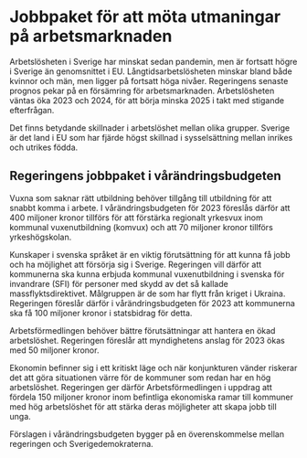 # Jobbpaket för att möta utmaningar på arbetsmarknaden

Arbetslösheten i Sverige har minskat sedan pandemin, men är fortsatt högre i Sverige än genomsnittet i EU. Långtidsarbetslösheten minskar bland både kvinnor och män, men ligger på fortsatt höga nivåer. Regeringens senaste prognos pekar på en försämring för arbetsmarknaden. Arbetslösheten väntas öka 2023 och 2024, för att börja minska 2025 i takt med stigande efterfrågan.

Det finns betydande skillnader i arbetslöshet mellan olika grupper. Sverige är det land i EU som har fjärde högst skillnad i sysselsättning mellan inrikes och utrikes födda.

## Regeringens jobbpaket i vårändringsbudgeten

Vuxna som saknar rätt utbildning behöver tillgång till utbildning för att snabbt komma i arbete. I vårändringsbudgeten för 2023 föreslås därför att 400 miljoner kronor tillförs för att förstärka regionalt yrkesvux inom kommunal vuxenutbildning (komvux) och att 70 miljoner kronor tillförs yrkeshögskolan.

Kunskaper i svenska språket är en viktig förutsättning för att kunna få jobb och ha möjlighet att försörja sig i Sverige. Regeringen vill därför att kommunerna ska kunna erbjuda kommunal vuxenutbildning i svenska för invandrare (SFI) för personer med skydd av det så kallade massflyktsdirektivet. Målgruppen är de som har flytt från kriget i Ukraina. Regeringen föreslår därför i vårändringsbudgeten för 2023 att kommunerna ska få 100 miljoner kronor i statsbidrag för detta.

Arbetsförmedlingen behöver bättre förutsättningar att hantera en ökad arbetslöshet. Regeringen föreslår att myndighetens anslag för 2023 ökas med 50 miljoner kronor.

Ekonomin befinner sig i ett kritiskt läge och när konjunkturen vänder riskerar det att göra situationen värre för de kommuner som redan har en hög arbetslöshet. Regeringen ger därför Arbetsförmedlingen i uppdrag att fördela 150 miljoner kronor inom befintliga ekonomiska ramar till kommuner med hög arbetslöshet för att stärka deras möjligheter att skapa jobb till unga.

Förslagen i vårändringsbudgeten bygger på en överenskommelse mellan regeringen och Sverigedemokraterna.
